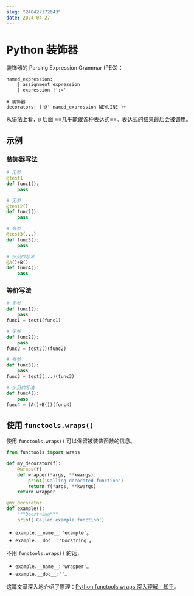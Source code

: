 ```yaml
---
slug: "240427172643"
date: 2024-04-27
---
```


# Python 装饰器

装饰器的 Parsing Expression Grammar (PEG)：

``` peg
named_expression:
    | assignment_expression
    | expression !':='

# 装饰器
decorators: ('@' named_expression NEWLINE )+
```

从语法上看，`@` 后面 ==几乎能跟各种表达式==。表达式的结果最后会被调用。

## 示例

### 装饰器写法

``` python
# 无参
@test1
def func1():
    pass

# 无参
@test2()
def func2():
    pass

# 有参
@test3(...)
def func3():
    pass

# 少见的写法
@A()+B()
def func4():
    pass
```

### 等价写法

``` python
# 无参
def func1():
    pass
func1 = test1(func1)

# 无参
def func2():
    pass
func2 = test2()(func2)

# 有参
def func3():
    pass
func3 = test3(...)(func3)

# 少见的写法
def func4():
    pass
func4 = (A()+B())(func4)
```

## 使用 `functools.wraps()`

使用 `functools.wraps()` 可以保留被装饰函数的信息。

``` python
from functools import wraps

def my_decorator(f):
    @wraps(f)
    def wrapper(*args, **kwargs):
        print('Calling decorated function')
        return f(*args, **kwargs)
    return wrapper

@my_decorator
def example():
    """Docstring"""
    print('Called example function')
```

- `example.__name__`: `'example'`。
- `example.__doc__`: `'Docstring'`。

不用 `functools.wraps()` 的话，

- `example.__name__`: `'wrapper'`。
- `example.__doc__`: `''`。

这篇文章深入地介绍了原理：[Python functools.wraps 深入理解 - 知乎](https://zhuanlan.zhihu.com/p/45535784)。

